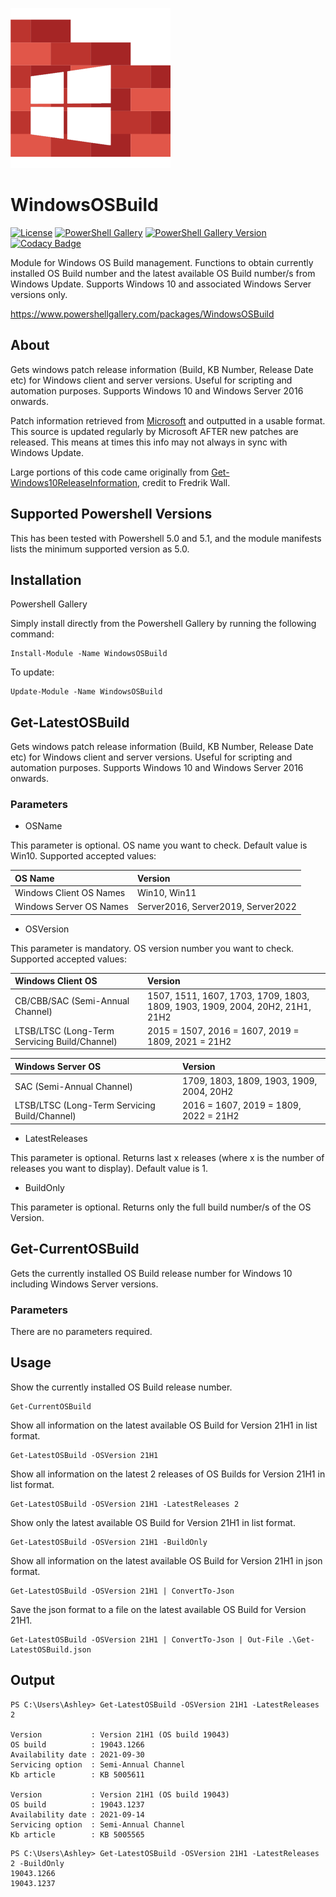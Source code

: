 
![alt text](https://github.com/AshleyHow/WindowsOSBuild/blob/main/WindowsOSBuild.png)
# WindowsOSBuild

[![License][license-badge]][license]
[![PowerShell Gallery][psgallery-badge]][psgallery]
[![PowerShell Gallery Version][psgallery-version-badge]][psgallery]
[![Codacy Badge](https://app.codacy.com/project/badge/Grade/ec81538145f64de7ad264606ed790407)](https://www.codacy.com/gh/AshleyHow/WindowsOSBuild/dashboard?utm_source=github.com&amp;utm_medium=referral&amp;utm_content=AshleyHow/WindowsOSBuild&amp;utm_campaign=Badge_Grade)

Module for Windows OS Build management. Functions to obtain currently installed OS Build number and the latest available OS Build number/s from Windows Update. Supports Windows 10 and associated Windows Server versions only.

https://www.powershellgallery.com/packages/WindowsOSBuild

## About

Gets windows patch release information (Build, KB Number, Release Date etc) for Windows client and server versions. Useful for scripting and automation purposes. Supports Windows 10 and Windows Server 2016 onwards.

Patch information retrieved from [Microsoft](https://docs.microsoft.com/en-gb/windows/release-health/release-information) and outputted in a usable format. This source is updated regularly by Microsoft AFTER new patches are released. This means at times this info may not always in sync with Windows Update. 

Large portions of this code came originally from [Get-Windows10ReleaseInformation](https://github.com/FredrikWall/PowerShell/blob/master/Windows/Get-Windows10ReleaseInformation.ps1), credit to Fredrik Wall.
    
## Supported Powershell Versions

This has been tested with Powershell 5.0 and 5.1, and the module manifests lists the minimum supported version as 5.0.

## Installation
Powershell Gallery

Simply install directly from the Powershell Gallery by running the following command:

```
Install-Module -Name WindowsOSBuild
```

To update:

```
Update-Module -Name WindowsOSBuild
```

## Get-LatestOSBuild

Gets windows patch release information (Build, KB Number, Release Date etc) for Windows client and server versions. Useful for scripting and automation purposes. Supports Windows 10 and Windows Server 2016 onwards.

### Parameters

  - OSName
    
This parameter is optional. OS name you want to check. Default value is Win10. Supported accepted values: 
    
| OS Name                                             | Version                                                                      |
| :---------------------------------------------------| :--------------------------------------------------------------------------- |
| Windows Client OS Names                             | Win10, Win11                                                                 |
| Windows Server OS Names                             | Server2016, Server2019, Server2022                                           |

  - OSVersion

This parameter is mandatory. OS version number you want to check. Supported accepted values:

| Windows Client OS                                   | Version                                                                      |
| :-------------------------------------------------- | :--------------------------------------------------------------------------- |
| CB/CBB/SAC (Semi-Annual Channel)                    | 1507, 1511, 1607, 1703, 1709, 1803, 1809, 1903, 1909, 2004, 20H2, 21H1, 21H2 |
| LTSB/LTSC (Long-Term Servicing Build/Channel)       | 2015 = 1507, 2016 = 1607, 2019 = 1809, 2021 = 21H2                           |

| Windows Server OS                                   | Version                                                                      |
| :-------------------------------------------------- | :--------------------------------------------------------------------------- |
| SAC (Semi-Annual Channel)                           | 1709, 1803, 1809, 1903, 1909, 2004, 20H2                                     |
| LTSB/LTSC (Long-Term Servicing Build/Channel)       | 2016 = 1607, 2019 = 1809, 2022 = 21H2                                        |

  - LatestReleases

This parameter is optional. Returns last x releases (where x is the number of releases you want to display). Default value is 1.

  - BuildOnly

This parameter is optional. Returns only the full build number/s of the OS Version.
    
## Get-CurrentOSBuild

Gets the currently installed OS Build release number for Windows 10 including Windows Server versions.

### Parameters    
    
There are no parameters required.

## Usage

Show the currently installed OS Build release number.
```
Get-CurrentOSBuild
```
Show all information on the latest available OS Build for Version 21H1 in list format.
```
Get-LatestOSBuild -OSVersion 21H1
```
Show all information on the latest 2 releases of OS Builds for Version 21H1 in list format.
```
Get-LatestOSBuild -OSVersion 21H1 -LatestReleases 2
```
Show only the latest available OS Build for Version 21H1 in list format.  
```
Get-LatestOSBuild -OSVersion 21H1 -BuildOnly
```
Show all information on the latest available OS Build for Version 21H1 in json format.
```
Get-LatestOSBuild -OSVersion 21H1 | ConvertTo-Json
```
Save the json format to a file on the latest available OS Build for Version 21H1.
```
Get-LatestOSBuild -OSVersion 21H1 | ConvertTo-Json | Out-File .\Get-LatestOSBuild.json
```

## Output

```
PS C:\Users\Ashley> Get-LatestOSBuild -OSVersion 21H1 -LatestReleases 2

Version           : Version 21H1 (OS build 19043)
OS build          : 19043.1266
Availability date : 2021-09-30
Servicing option  : Semi-Annual Channel
Kb article        : KB 5005611

Version           : Version 21H1 (OS build 19043)
OS build          : 19043.1237
Availability date : 2021-09-14
Servicing option  : Semi-Annual Channel
Kb article        : KB 5005565
```

```
PS C:\Users\Ashley> Get-LatestOSBuild -OSVersion 21H1 -LatestReleases 2 -BuildOnly
19043.1266
19043.1237
```
[psgallery-badge]: https://img.shields.io/powershellgallery/v/WindowsOSBuild.svg?logo=PowerShell&style=flat-square
[psgallery]: https://www.powershellgallery.com/packages/WindowsOSBuild
[psgallery-version-badge]: https://img.shields.io/powershellgallery/dt/WindowsOSBuild.svg?logo=PowerShell&style=flat-square
[license-badge]: https://img.shields.io/github/license/AshleyHow/WindowsOSBuild.svg?style=flat-square
[license]: https://github.com/AshleyHow/WindowsOSBuild/blob/main/LICENCE
